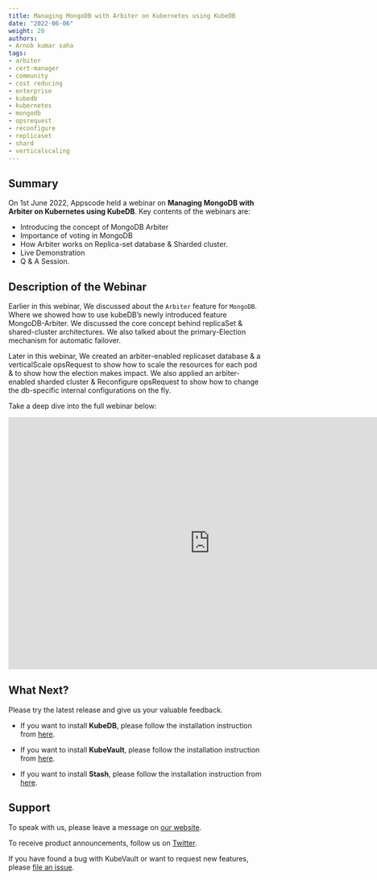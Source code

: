 ```yaml
---
title: Managing MongoDB with Arbiter on Kubernetes using KubeDB
date: "2022-06-06"
weight: 20
authors:
- Arnob kumar saha
tags:
- arbiter
- cert-manager
- community
- cost reducing
- enterprise
- kubedb
- kubernetes
- mongodb
- opsrequest
- reconfigure
- replicaset
- shard
- verticalscaling
---
```


## Summary

On 1st June 2022, Appscode held a webinar on **Managing MongoDB with Arbiter on Kubernetes using KubeDB**. Key contents of the webinars are:
- Introducing the concept of MongoDB Arbiter
- Importance of voting in MongoDB
- How Arbiter works on Replica-set database & Sharded cluster.
- Live Demonstration
- Q & A Session.



## Description of the Webinar

Earlier in this webinar, We discussed about the `Arbiter` feature for `MongoDB`. Where we showed how to use kubeDB’s newly introduced feature MongoDB-Arbiter. 
We discussed the core concept behind replicaSet & shared-cluster architectures. We also talked about the primary-Election mechanism for automatic failover.


Later in this webinar, We created an arbiter-enabled replicaset database & a verticalScale opsRequest to show how to scale the resources for each pod & to show how the election makes impact.
We also applied an arbiter-enabled sharded cluster & Reconfigure opsRequest to show how to change the db-specific internal configurations on the fly.



Take a deep dive into the full webinar below:

<iframe width="800" height="500" src="https://www.youtube.com/embed/XOqR5GJ2mM4" title="YouTube video player" frameborder="0" allow="accelerometer; autoplay; clipboard-write; encrypted-media; gyroscope; picture-in-picture" allowfullscreen></iframe>

## What Next?

Please try the latest release and give us your valuable feedback.

* If you want to install **KubeDB**, please follow the installation instruction from [here](https://kubedb.com/docs/v2021.12.21/welcome/).

* If you want to install **KubeVault**, please follow the installation instruction from [here](https://kubevault.com/docs/v2022.01.11/setup/).

* If you want to install **Stash**, please follow the installation instruction from [here](https://stash.run/docs/v2021.11.24/setup/).



## Support

To speak with us, please leave a message on [our website](https://appscode.com/contact/).

To receive product announcements, follow us on [Twitter](https://twitter.com/KubeVault).

If you have found a bug with KubeVault or want to request new features, please [file an issue](https://github.com/kubevault/project/issues/new).
